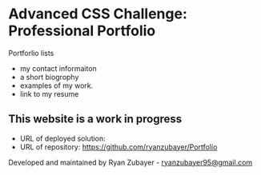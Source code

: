 # Advanced CSS Challenge: Professional Portfolio

Portforlio lists 


- my contact informaiton
- a short biogrophy 
- examples of my work.
- link to my resume


## This website is a work in progress


- URL of deployed solution: 
- URL of repository: https://github.com/ryanzubayer/Portfolio

Developed and maintained by Ryan Zubayer  - <a href = ryanzubayer95@gmail.com>ryanzubayer95@gmail.com</a>

